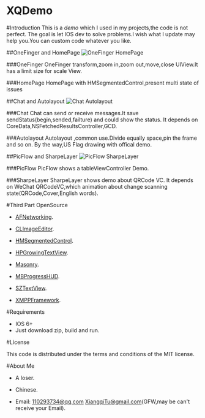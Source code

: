 # XQDemo

#Introduction
    This is a *demo* which I used in my projects,the code is not perfect.
    The goal is let IOS dev to solve problems.I wish what I update may help you.You can custom code whatever you like.

##OneFinger and HomePage
![OneFinger HomePage](https://cloud.githubusercontent.com/assets/2850195/5952218/766b1898-a7ad-11e4-8006-8e6f449402c5.gif)

###OneFinger
    OneFinger transform,zoom in,zoom out,move,close UIView.It has a limit size for scale View.

###HomePage
    HomePage with HMSegmentedControl,present multi state of issues

##Chat and Autolayout
![Chat Autolayout](https://cloud.githubusercontent.com/assets/2850195/5952219/769924ae-a7ad-11e4-8a67-4d18c655081e.gif)

###Chat
    Chat can send or receive messages.It save sendStatus(begin,sended,failture) and could show the status.
It depends on CoreData,NSFetchedResultsController,GCD.

###Autolayout
    Autolayout ,common use.Divide equally space,pin the frame and so on.
    By the way,US Flag drawing with offical demo.

##PicFlow and SharpeLayer
![PicFlow SharpeLayer](https://cloud.githubusercontent.com/assets/2850195/5952220/7916fd64-a7ad-11e4-8ab2-476a6ecc73c9.gif)

###PicFlow
    PicFlow shows a tableViewController Demo.

###SharpeLayer 
    SharpeLayer shows demo about QRCode VC. It depends on WeChat QRCodeVC,which animation about change scanning state(QRCode,Cover,English words).


#Third Part OpenSource

- [AFNetworking](https://github.com/AFNetworking/AFNetworking).

- [CLImageEditor](https://github.com/yackle/CLImageEditor).

- [HMSegmentedControl](https://github.com/HeshamMegid/HMSegmentedControl).

- [HPGrowingTextView](https://github.com/HansPinckaers/GrowingTextView).

- [Masonry](https://github.com/desandro/masonry).

- [MBProgressHUD](https://github.com/jdg/MBProgressHUD).

- [SZTextView](https://github.com/glaszig/SZTextView).

- [XMPPFramework](https://github.com/robbiehanson/XMPPFramework).

#Requirements

- IOS 6+
- Just download zip, build and run.

#License

This code is distributed under the terms and conditions of the MIT license.

#About Me 
- A loser.

- Chinese.

- Email: 110293734@qq.com    XiangqiTu@gmail.com(GFW,may be can't receive your Email).
